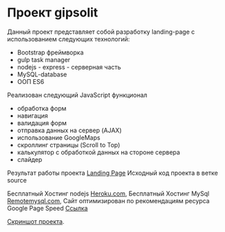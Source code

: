 # Проект gipsolit
 Данный проект представляет собой разработку landing-page с использованием следующих технологий:
 * Bootstrap фреймворка
 * gulp task manager
 * nodejs - express - серверная часть 
 * MySQL-database
 * ООП ES6
 
 Реализован следующий JavaScript функционал
 * обработка форм
 * навигация
 * валидация форм
 * отправка данных на сервер (AJAX)
 * использование GoogleMaps
 * скроллинг страницы (Scroll to Top)
 * калькулятор с обработкой данных на стороне сервера
 * слайдер
 
 Результат работы проекта [Landing Page](https://samokhindmitro.github.io/gipsolit/) 
 Исходный код проекта в ветке source
         
 Бесплатный Хостинг nodejs [Heroku.com](https://herokuapp.com/),
 Бесплатный Хостинг MySql [Remotemysql.com](http://remotemysql.com),
 Сайт оптимизирован по рекомендациям ресурса Google Page Speed [Ссылка](https://developers.google.com/speed/pagespeed/insights/?hl=RU)
 
 [Скриншот проекта](template/gipsolit.png).

